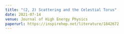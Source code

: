 ```yaml
---
title: "(2, 2) Scattering and the Celestial Torus"
date: 2021-07-14
venue: Journal of High Energy Physics
paperurl: https://inspirehep.net/literature/1842672
---
```

